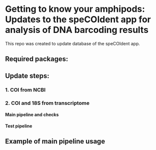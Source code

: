 # Getting to know your amphipods: Updates to the speCOIdent app for analysis of DNA barcoding results
This repo was created to update database of the speCOIdent app. 
## Required packages:


## Update steps:
### 1. COI from NCBI

### 2. COI and 18S from transcriptome

#### Main pipeline and checks

#### Test pipeline


## Example of main pipeline usage
